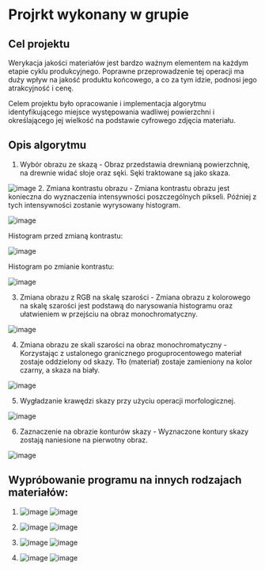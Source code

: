 # Projrkt wykonany w grupie
## Cel projektu
Werykacja jakości materiałów jest bardzo ważnym elementem na każdym etapie cyklu produkcyjnego. Poprawne przeprowadzenie tej operacji ma duży wpływ na jakość produktu końcowego, a co za tym idzie, podnosi jego atrakcyjność i cenę. 

Celem projektu było opracowanie i implementacja algorytmu identyfikującego miejsce występowania wadliwej powierzchni i określającego jej wielkość na podstawie cyfrowego zdjęcia materiału.

## Opis algorytmu
  1. Wybór obrazu ze skazą - Obraz przedstawia drewnianą powierzchnię, na drewnie widać słoje oraz sęki. Sęki traktowane są jako skaza.

![image](https://user-images.githubusercontent.com/105323115/194776589-3b120153-6da4-409e-9698-14da7eae2b59.png)
  2. Zmiana kontrastu obrazu - Zmiana kontrastu obrazu jest konieczna do wyznaczenia intensywności poszczególnych pikseli. Później z tych intensywności zostanie wyrysowany histogram.

![image](https://user-images.githubusercontent.com/105323115/194776661-4bf8568c-686e-4286-b499-9fa841fde0e6.png)

Histogram przed zmianą kontrastu:

![image](https://user-images.githubusercontent.com/105323115/194776794-1022616e-68e0-471c-acc7-fead68f9bc30.png)

Histogram po zmianie kontrastu:

![image](https://user-images.githubusercontent.com/105323115/194776772-0f7f5775-5ace-4c52-a041-53ab55cb4f02.png)

  3. Zmiana obrazu z RGB na skalę szarości - Zmiana obrazu z kolorowego na skalę szarości jest podstawą do narysowania histogramu oraz ułatwieniem w przejściu na obraz  monochromatyczny.
  
![image](https://user-images.githubusercontent.com/105323115/194776829-caf122bb-a84a-47e6-9dcc-18809607771c.png)

  4. Zmiana obrazu ze skali szarości na obraz monochromatyczny - Korzystając z ustalonego granicznego proguprocentowego materiał zostaje oddzielony od skazy. Tło (materiał) zostaje zamieniony na kolor czarny, a skaza na biały.
  
![image](https://user-images.githubusercontent.com/105323115/194776875-78130a18-bc6e-44a9-b0f7-cf4e0629d22d.png)

  5. Wygładzanie krawędzi skazy przy użyciu operacji morfologicznej.
  
![image](https://user-images.githubusercontent.com/105323115/194776919-c391c451-d5a1-4de0-b037-3af2e6e668f4.png)

  6. Zaznaczenie na obrazie konturów skazy - Wyznaczone kontury skazy zostają naniesione na pierwotny obraz.
  
![image](https://user-images.githubusercontent.com/105323115/194776986-c2db274d-bfc5-4b70-8965-0a72a25a1626.png)

## Wypróbowanie programu na innych rodzajach materiałów: 
  1. ![image](https://user-images.githubusercontent.com/105323115/194777080-36407647-bfa5-4699-b4b9-726e51672a4b.png)
  ![image](https://user-images.githubusercontent.com/105323115/194777099-4aa38bdb-1987-4aac-85cc-652158bef728.png)

  2. ![image](https://user-images.githubusercontent.com/105323115/194777140-b3524391-1d05-471b-a0d5-4fd86b1902c1.png)
  ![image](https://user-images.githubusercontent.com/105323115/194777148-bcfd7b49-c667-455e-bb5b-cab3d925dbc0.png)
  
  3. ![image](https://user-images.githubusercontent.com/105323115/194777158-4fe773b2-74f8-4e5a-946b-cb89e03e2595.png)
  ![image](https://user-images.githubusercontent.com/105323115/194777167-8bf089b8-7461-49b9-b558-5f8ff4e85adf.png)

  4. ![image](https://user-images.githubusercontent.com/105323115/194777198-7a3d66b3-8830-44bb-b97c-19125ca5f25e.png)
  ![image](https://user-images.githubusercontent.com/105323115/194777208-a1c0a3fa-c019-4884-81db-2dd0256f630f.png)






